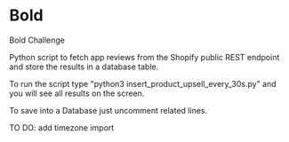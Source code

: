 # Bold
Bold Challenge

Python script to fetch app reviews from the Shopify public REST endpoint and store the results in a database table.

To run the script type "python3 insert_product_upsell_every_30s.py" and you will see all results on the screen.

To save into a Database just uncomment related lines.

TO DO: add timezone import
